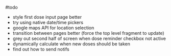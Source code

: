 #todo

- style first dose input page better
- try using native date/time pickers
- google maps API for location selection
- transition between pages better (force the top level fragment to update)
- grey out second half of screen when dose reminder checkbox not active
- dynamically calculate when new doses should be taken
- find out how to send notifs